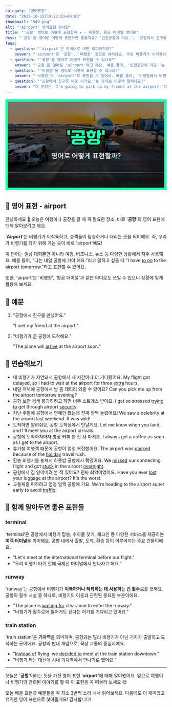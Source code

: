 ```yaml
---
category: "영어표현"
date: "2025-10-15T19:22:03+09:00"
thumbnail: "549.png"
alt: "'airport' 영어표현 썸네일"
title: "'공항' 영어로 어떻게 표현할까 ✈️ - 비행장, 항공 터미널 영어로"
desc: "'공항'을 영어로 어떻게 표현하면 좋을까요? '인천공항에 가요.', '공항에서 친구를 마중 나가요.' 등을 영어로 표현하는 법을 배워봅시다. 다양한 예문을 통해서 연습하고 본인의 표현으로 만들어 보세요."
faqs: 
  - question: "'airport'은 한국어로 어떤 의미인가요?"
    answer: "'airport'은 '공항', '비행장' 등으로 해석돼요. 주로 비행기가 이착륙하고 승객이 타고 내리는 곳을 말해요."
  - question: "'공항'을 영어로 어떻게 표현할 수 있나요?"
    answer: "'공항'은 영어로 'airport'라고 해요. 예를 들어, '인천공항에 가요.'는 'I'm going to Incheon Airport.'라고 말해요."
  - question: "'비행장'을 영어로 어떻게 표현할 수 있나요?"
    answer: "'비행장'도 'airport'로 표현할 수 있어요. 예를 들어, '비행장에서 비행기를 봤어요.'는 'I saw a plane at the airport.'라고 해요."
  - question: "'공항에서 친구를 마중 나가요.'는 영어로 어떻게 말하나요?"
    answer: "이 문장은 'I'm going to pick up my friend at the airport.'라고 해요."
---
```


!['airport' 영어표현](./549.png)

## 🌟 영어 표현 - airport

안녕하세요 👋 오늘은 여행이나 출장을 갈 때 꼭 필요한 장소, 바로 '**공항**'의 영어 표현에 대해 알아보려고 해요.

'**Airport**'는 비행기가 이착륙하고, 승객들이 탑승하거나 내리는 곳을 의미해요. 즉, 우리가 비행기를 타기 위해 가는 곳이 바로 'airport'예요!

이 단어는 일상 대화뿐만 아니라 여행, 비즈니스, 뉴스 등 다양한 상황에서 자주 사용돼요. 예를 들어, "나는 내일 공항에 가야 해요."라고 말하고 싶을 때 "I have [to go](/blog/in-english/450.to-go/) to the airport tomorrow."라고 표현할 수 있어요.

또한, 'airport'는 '비행장', '항공 터미널'과 같은 의미로도 쓰일 수 있으니 상황에 맞게 활용해 보세요.

## 📖 예문

1. "공항에서 친구를 만났어요."

   "I met my friend at the airport."

2. "비행기가 곧 공항에 도착해요."

   "The plane will [arrive](/blog/in-english/403.arrive/) at the airport soon."



## 💬 연습해보기

<ul data-interactive-list>

  <li data-interactive-item>
    <span data-toggler>내 비행기가 지연돼서 공항에서 세 시간이나 더 기다렸어요.</span>
    <span data-answer>My flight got delayed, so I had to wait at the airport for three <a href="/blog/in-english/265.extra/">extra</a> hours.</span>
  </li>

  <li data-interactive-item>
    <span data-toggler>내일 저녁에 공항에서 날 좀 데리러 와줄 수 있어요?</span>
    <span data-answer>Can you pick me up from the airport tomorrow evening?</span>
  </li>

  <li data-interactive-item>
    <span data-toggler>공항 보안 검색 통과하려고 하면 너무 스트레스 받아요.</span>
    <span data-answer>I get so stressed <a href="/blog/in-english/117.try-to/">trying to</a> get through airport <a href="/blog/in-english/554.security/">security</a>.</span>
  </li>

  <li data-interactive-item>
    <span data-toggler>지난 주말에 공항에서 연예인 봤는데 진짜 깜짝 놀랐어요!</span>
    <span data-answer>We saw a celebrity at the airport last weekend. It was wild!</span>
  </li>

  <li data-interactive-item>
    <span data-toggler>도착하면 알려줘요, 공항 도착장에서 만날게요.</span>
    <span data-answer>Let me know when you land, and I'll meet you at the airport arrivals.</span>
  </li>

  <li data-interactive-item>
    <span data-toggler>공항에 도착하자마자 항상 커피 한 잔 사 마셔요.</span>
    <span data-answer>I always get a coffee as soon as I get to the airport.</span>
  </li>

  <li data-interactive-item>
    <span data-toggler>휴가철 여행객 때문에 공항이 엄청 복잡했어요.</span>
    <span data-answer>The airport was <a href="/blog/in-english/301.pack/">packed</a> because of the <a href="/blog/in-english/517.holiday/">holiday</a> travel rush.</span>
  </li>

  <li data-interactive-item>
    <span data-toggler>환승 비행기를 놓쳐서 하룻밤 공항에서 묶였어요.</span>
    <span data-answer>We <a href="/blog/in-english/339.miss/">missed</a> our connecting flight and got <a href="/blog/in-english/389.stuck/">stuck</a> in the airport <a href="/blog/in-english/134.overnight/">overnight</a>.</span>
  </li>

  <li data-interactive-item>
    <span data-toggler>공항에서 짐 잃어버려 본 적 있어요? 진짜 최악이었어요.</span>
    <span data-answer>Have you ever <a href="/blog/in-english/457.lose/">lost</a> your luggage at the airport? It's the worst.</span>
  </li>

  <li data-interactive-item>
    <span data-toggler>교통체증 피하려고 엄청 일찍 공항에 가요.</span>
    <span data-answer>We're heading to the airport super early to avoid <a href="/blog/in-english/384.traffic/">traffic</a>.</span>
  </li>

</ul>

## 🤝 함께 알아두면 좋은 표현들

### terminal

'terminal'은 공항에서 비행기 탑승, 수하물 찾기, 체크인 등 다양한 서비스를 제공하는 **여객 터미널**을 의미해요. 공항 내에서 출발, 도착, 환승 등이 이루어지는 주요 건물이에요.

- "Let's meet at the international terminal before our flight."
- "우리 비행기 타기 전에 국제선 터미널에서 만나자고 해요."

### runway

'runway'는 공항에서 비행기가 **이륙하거나 착륙하는 데 사용하는 긴 활주로**를 뜻해요. 공항의 필수 시설 중 하나로, 비행기의 이동과 관련된 중요한 부분이에요.

- "The plane is [waiting for](/blog/in-english/377.wait-for/) clearance to enter the runway."
- "비행기가 활주로에 들어가도 된다는 허가를 기다리고 있어요."

### train station

'train station'은 **기차역**을 의미하며, 공항과는 달리 비행기가 아닌 기차가 출발하고 도착하는 곳이에요. 공항의 반대 개념으로, 육상 교통의 중심지예요.

- "[Instead of](/blog/in-english/169.instead-of/) flying, we [decided to](/blog/in-english/062.decide-to/) meet at the train station downtown."
- "비행기 타는 대신에 시내 기차역에서 만나기로 했어요."

---

오늘은 '**공항**'이라는 뜻을 가진 영어 표현 '**airport**'에 대해 알아봤어요. 앞으로 여행이나 비행기와 관련된 이야기를 할 때 이 표현을 꼭 떠올려 보세요 😊

오늘 배운 표현과 예문들을 꼭 최소 3번씩 소리 내서 읽어보세요. 다음에도 더 재미있고 유익한 영어 표현으로 찾아올게요! 감사합니다!

